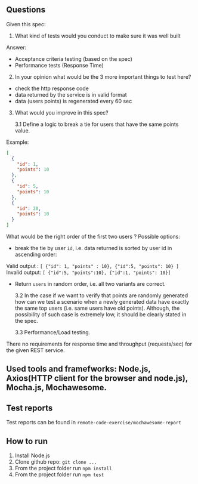 ## Questions

Given this spec:

1. What kind of tests would you conduct to make sure it was well built

Answer:

- Acceptance criteria testing (based on the spec)
- Performance tests (Response Time)

2. In your opinion what would be the 3 more important things to test here?

- check the http response code
- data returned by the service is in valid format
- data (users points) is regenerated every 60 sec

3. What would you improve in this spec?

   3.1 Define a logic to break a tie for users that have the same points value.

Example:

```json
[
  {
    "id": 1,
    "points": 10
  },
  {
    "id": 5,
    "points": 10
  },
  {
    "id": 20,
    "points": 10
  }
]
```

What would be the right order of the first two users ?
Possible options:

- break the tie by user `id`, i.e. data returned is sorted by user id in ascending order:

Valid output : `[ {"id": 1, "points" : 10}, {"id":5, "points": 10} ]`
Invalid output: `[ {"id":5, "points":10}, {"id":1, "points": 10}]`

- Return `users` in random order, i.e. all two variants are correct.

  3.2 In the case if we want to verify that points are randomly generated how can we test a scenario when a newly generated data
  have exactly the same top users (i.e. same users have old points). Although, the possibility of such case is extremely low,
  it should be clearly stated in the spec.

  3.3 Performance/Load testing.

There no requirements for response time and throughput (requests/sec) for the given REST service.

## Used tools and framefworks: Node.js, Axios(HTTP client for the browser and node.js), Mocha.js, Mochawesome.

## Test reports

Test reports can be found in `remote-code-exercise/mochawesome-report`

## How to run

1. Install Node.js
2. Clone github repo: `git clone ...`
3. From the project folder run `npm install`
4. From the project folder run `npm test`
